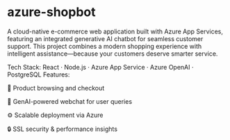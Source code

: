 # azure-shopbot
A cloud-native e-commerce web application built with Azure App Services, featuring an integrated generative AI chatbot for seamless customer support. This project combines a modern shopping experience with intelligent assistance—because your customers deserve smarter service.

Tech Stack: React · Node.js · Azure App Service · Azure OpenAI · PostgreSQL Features:

🛒 Product browsing and checkout

💬 GenAI-powered webchat for user queries

⚙️ Scalable deployment via Azure

🔒 SSL security & performance insights
